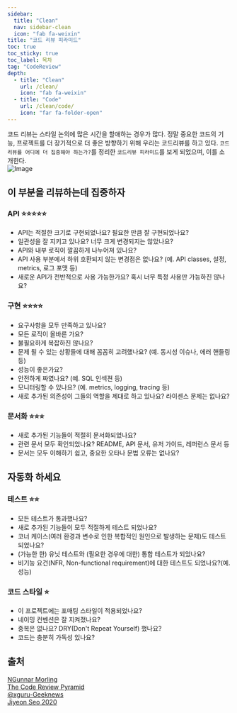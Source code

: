 ```yaml
---
sidebar:
  title: "Clean"
  nav: sidebar-clean
  icon: "fab fa-weixin"
title: "코드 리뷰 피라미드"
toc: true
toc_sticky: true
toc_label: 목차
tag: "CodeReview"
depth: 
  - title: "Clean"
    url: /clean/
    icon: "fab fa-weixin"
  - title: "Code"
    url: /clean/code/
    icon: "far fa-folder-open"
---
```

코드 리뷰는 스타일 논의에 많은 시간을 할애하는 경우가 많다. 정말 중요한 코드의 기능, 프로젝트를 더 장기적으로 더 좋은 방향하기 위해 우리는 코드리뷰를 하고 있다. `코드리뷰를 어디에 더 집중해야 하는가?`를 정리한 `코드리뷰 피라미드`를 보게 되었으며, 이를 소개한다.  
![Image](https://drive.google.com/uc?export=view&id=1TyWLnzN4W-uAD4GTcOdeF-NdoHAFgV1P)  

## 이 부분을 리뷰하는데 집중하자
### API ⭐️⭐️⭐️⭐️⭐️
- API는 적절한 크기로 구현되었나요? 필요한 만큼 잘 구현되었나요?
- 일관성을 잘 지키고 있나요? 너무 크게 변경되지는 않았나요?
- API와 내부 로직이 깔끔하게 나누어져 있나요?
- API 사용 부분에서 하위 호환되지 않는 변경점은 없나요? (예. API classes, 설정, metrics, 로그 포맷 등)
- 새로운 API가 전반적으로 사용 가능한가요? 혹시 너무 특정 사용만 가능하진 않나요?

### 구현 ⭐️⭐️⭐️⭐️
- 요구사항을 모두 만족하고 있나요?
- 모든 로직이 올바른 가요?
- 불필요하게 복잡하진 않나요?
- 문제 될 수 있는 상황들에 대해 꼼꼼히 고려했나요? (예. 동시성 이슈나, 에러 핸들링 등)
- 성능이 좋은가요?
- 안전하게 짜였나요? (예. SQL 인섹젼 등)
- 모니터링할 수 있나요? (예. metrics, logging, tracing 등)
- 새로 추가된 의존성이 그들의 역할을 제대로 하고 있나요? 라이센스 문제는 없나요?

### 문서화 ⭐️⭐️⭐️
- 새로 추가된 기능들이 적절히 문서화되었나요?
- 관련 문서 모두 확인되었나요? README, API 문서, 유저 가이드, 레퍼런스 문서 등
- 문서는 모두 이해하기 쉽고, 중요한 오타나 문법 오류는 없나요?


## 자동화 하세요
### 테스트 ⭐️⭐️
- 모든 테스트가 통과했나요?
- 새로 추가된 기능들이 모두 적절하게 테스트 되었나요?
- 코너 케이스(여러 환경과 변수로 인한 복합적인 원인으로 발생하는 문제)도 테스트 되었나요?
- (가능한 한) 유닛 테스트와 (필요한 경우에 대한) 통합 테스트가 되었나요?
- 비기능 요건(NFR, Non-functional requirement)에 대한 테스트도 되었나요?(예. 성능)

### 코드 스타일 ⭐️
- 이 프로젝트에는 포매팅 스타일이 적용되었나요?
- 네이밍 컨벤션은 잘 지켜졌나요?
- 중복은 없나요? DRY(Don't Repeat Yourself) 했나요?
- 코드는 충분히 가독성 있나요?


## 출처
[<i class="fas fa-link"></i> NGunnar Morling](https://www.morling.dev/about/)  
[<i class="fas fa-link"></i> The Code Review Pyramid](https://www.morling.dev/blog/the-code-review-pyramid)  
[<i class="fas fa-link"></i> @xguru-Geeknews](https://jiyeonseo.github.io/2022/04/03/the-code-review-pyramid/)  
[<i class="fas fa-link"></i> Jiyeon Seo 2020](https://jiyeonseo.github.io/2022/04/03/the-code-review-pyramid/)
